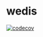 # wedis

[![codecov](https://codecov.io/github/karashiiro/wedis/graph/badge.svg?token=OCRXO7ZIKZ)](https://codecov.io/github/karashiiro/wedis)
